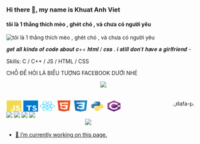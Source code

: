 ### Hi there 👋, my name is Khuat Anh Viet
#### tôi là 1 thằng thích mèo , ghét chó , và chưa có người yêu
![tôi là 1 thằng thích mèo , ghét chó , và chưa có người yêu](https://gifburg.com/images/gifs/cat/webp/0018.webp)


𝒈𝒆𝒕 𝒂𝒍𝒍 𝒌𝒊𝒏𝒅𝒔 𝒐𝒇 𝒄𝒐𝒅𝒆 𝒂𝒃𝒐𝒖𝒕 𝒄++ 𝒉𝒕𝒎𝒍 / 𝒄𝒔𝒔 . 𝒊 𝒔𝒕𝒊𝒍𝒍 𝒅𝒐𝒏'𝒕 𝒉𝒂𝒗𝒆 𝒂 𝒈𝒊𝒓𝒍𝒇𝒓𝒊𝒆𝒏𝒅 -

Skills: C / C++ / JS / HTML / CSS


CHỖ ĐỂ HỎI LÀ BIỂU TƯỢNG FACEBOOK DƯỚI NHÉ

<p align="center">
&nbsp; <a href="https://www.facebook.com/khuatanhviet" target="_blank" rel="noopener noreferrer"><img src="https://img.icons8.com/plasticine/100/000000/facebook.png"  width="100" /></a>
  
  
  
  
  <div style="display: inline_block"><br>
  <img align="center" alt="Rafa-Js" height="30" width="40" src="https://raw.githubusercontent.com/devicons/devicon/master/icons/javascript/javascript-plain.svg">
  <img align="center" alt="Rafa-Ts" height="30" width="40" src="https://raw.githubusercontent.com/devicons/devicon/master/icons/typescript/typescript-plain.svg">
  <img align="center" alt="Rafa-React" height="30" width="40" src="https://raw.githubusercontent.com/devicons/devicon/master/icons/react/react-original.svg">
  <img align="center" alt="Rafa-HTML" height="30" width="40" src="https://raw.githubusercontent.com/devicons/devicon/master/icons/html5/html5-original.svg">
  <img align="center" alt="Rafa-CSS" height="30" width="40" src="https://raw.githubusercontent.com/devicons/devicon/master/icons/css3/css3-original.svg">
  <img align="center" alt="Rafa-Python" height="30" width="40" src="https://raw.githubusercontent.com/devicons/devicon/master/icons/python/python-original.svg">
  <img align="center" alt="Rafa-Csharp" height="30" width="40" src="https://raw.githubusercontent.com/devicons/devicon/master/icons/csharp/csharp-original.svg">
  <img align="right" alt="Rafa-pic" height="150" style="border-radius:50px;" src="https://scontent.xx.fbcdn.net/v/t1.15752-9/p160x160/247028372_417217559770517_1223068442140013217_n.jpg?_nc_cat=103&ccb=1-5&_nc_sid=aee45a&_nc_ohc=aykHgT1H5rQAX8RnbrL&_nc_ad=z-m&_nc_cid=0&_nc_ht=scontent.xx&oh=03_AVLzGVGWPY8ON-AmsHSwgHhY2ZR56g6yvwXtgCpb6jyABw&oe=62319832">
</div>
  
  
  
  <div> 
  <a href="https://instagram.com/vdtvcl" target="_blank"><img src="https://img.shields.io/badge/-Instagram-%23E4405F?style=for-the-badge&logo=instagram&logoColor=white" target="_blank"></a>
 	<a href="https://www.twitch.tv/anhviet032005" target="_blank"><img src="https://img.shields.io/badge/Twitch-9146FF?style=for-the-badge&logo=twitch&logoColor=white" target="_blank"></a>
 <a href="https://discord.gg/yXfYwMzdmj" target="_blank"><img src="https://img.shields.io/badge/Discord-7289DA?style=for-the-badge&logo=discord&logoColor=white" target="_blank"></a> 
  <a href = "vietkhuat2005@gmail.com"><img src="https://img.shields.io/badge/-Gmail-%23333?style=for-the-badge&logo=gmail&logoColor=white" target="_blank"></a>
    </div>

<div align="center">
  <a href="https://github.com/banonehen03">
  <img height="180em" src="https://github-readme-stats.vercel.app/api/top-langs/?username=rafaballerini&layout=compact&langs_count=7&theme=dracula"/>

</div>


- 🔭 I’m currently working on this page.

